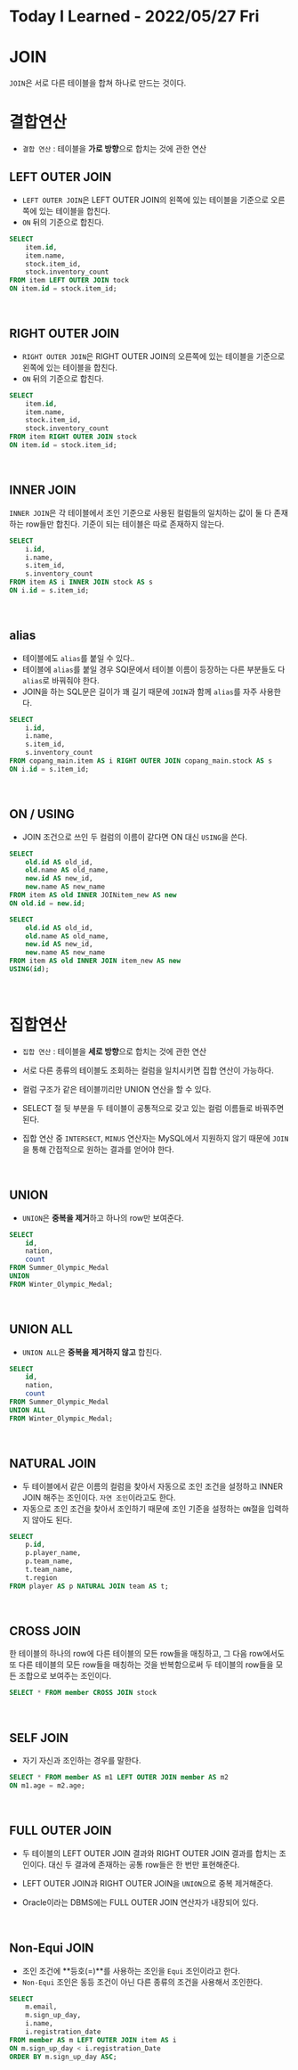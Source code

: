 # Today I Learned - 2022/05/27 Fri

# JOIN
`JOIN`은 서로 다른 테이블을 합쳐 하나로 만드는 것이다.
<br>

# 결합연산
- `결합 연산` : 테이블을 **가로 방향**으로 합치는 것에 관한 연산

## LEFT OUTER JOIN
- `LEFT OUTER JOIN`은 LEFT OUTER JOIN의 왼쪽에 있는 테이블을 기준으로 오른쪽에 있는 테이블을 합친다.
- `ON` 뒤의 기준으로 합친다.

```sql
SELECT
    item.id,
    item.name,
    stock.item_id,
    stock.inventory_count
FROM item LEFT OUTER JOIN tock
ON item.id = stock.item_id;
```
<br>

## RIGHT OUTER JOIN
- `RIGHT OUTER JOIN`은 RIGHT OUTER JOIN의 오른쪽에 있는 테이블을 기준으로 왼쪽에 있는 테이블을 합친다.
- `ON` 뒤의 기준으로 합친다.

```sql
SELECT
    item.id,
    item.name,
    stock.item_id,
    stock.inventory_count
FROM item RIGHT OUTER JOIN stock
ON item.id = stock.item_id;
```
<br>

## INNER JOIN
`INNER JOIN`은 각 테이블에서 조인 기준으로 사용된 컬럼들의 일치하는 값이 둘 다 존재하는 row들만 합친다. 기준이 되는 테이블은 따로 존재하지 않는다.

```sql
SELECT
    i.id,
    i.name,
    s.item_id,
    s.inventory_count
FROM item AS i INNER JOIN stock AS s
ON i.id = s.item_id;
```
<br>

## alias

- 테이블에도 `alias`를 붙일 수 있다..
- 테이블에 `alias`를 붙일 경우 SQl문에서 테이블 이름이 등장하는 다른 부분들도 다 `alias`로 바꿔줘야 한다.
- JOIN을 하는 SQL문은 길이가 꽤 길기 때문에 `JOIN`과 함께 `alias`를 자주 사용한다.

```sql
SELECT
    i.id,
    i.name,
    s.item_id,
    s.inventory_count
FROM copang_main.item AS i RIGHT OUTER JOIN copang_main.stock AS s
ON i.id = s.item_id;
```
<br>

## ON / USING

- JOIN 조건으로 쓰인 두 컬럼의 이름이 같다면 ON 대신 `USING`을 쓴다.

```sql
SELECT
    old.id AS old_id,
    old.name AS old_name,
    new.id AS new_id,
    new.name AS new_name
FROM item AS old INNER JOINitem_new AS new
ON old.id = new.id;
```

```sql
SELECT
    old.id AS old_id,
    old.name AS old_name,
    new.id AS new_id,
    new.name AS new_name
FROM item AS old INNER JOIN item_new AS new
USING(id);
```
<br>

# 집합연산

- `집합 연산` : 테이블을 **세로 방향**으로 합치는 것에 관한 연산
- 서로 다른 종류의 테이블도 조회하는 컬럼을 일치시키면 집합 연산이 가능하다.
- 컬럼 구조가 같은 테이블끼리만 UNION 연산을 할 수 있다.
- SELECT 절 뒷 부분을 두 테이블이 공통적으로 갖고 있는 컬럼 이름들로 바꿔주면 된다.

- 집합 연산 중 `INTERSECT`, `MINUS` 연산자는 MySQL에서 지원하지 않기 때문에 `JOIN`을 통해 간접적으로 원하는 결과를 얻어야 한다.
<br>

## UNION

- `UNION`은 **중복을 제거**하고 하나의 row만 보여준다.

```sql
SELECT
    id,
    nation,
    count
FROM Summer_Olympic_Medal
UNION
FROM Winter_Olympic_Medal;
```
<br>

## UNION ALL

- `UNION ALL`은 **중복을 제거하지 않고** 합친다.

```sql
SELECT
    id,
    nation,
    count
FROM Summer_Olympic_Medal
UNION ALL
FROM Winter_Olympic_Medal;
```
<br>

## NATURAL JOIN

- 두 테이블에서 같은 이름의 컬럼을 찾아서 자동으로 조인 조건을 설정하고 INNER JOIN 해주는 조인이다. `자연 조인`이라고도 한다.
- 자동으로 조인 조건을 찾아서 조인하기 때문에 조인 기준을 설정하는 `ON`절을 입력하지 않아도 된다.

```sql
SELECT
    p.id,
    p.player_name,
    p.team_name,
    t.team_name,
    t.region
FROM player AS p NATURAL JOIN team AS t;
```
<br>

## CROSS JOIN

한 테이블의 하나의 row에 다른 테이블의 모든 row들을 매칭하고, 그 다음 row에서도 또 다른 테이블의 모든 row들을 매칭하는 것을 반복함으로써 두 테이블의 row들을 모든 조합으로 보여주는 조인이다.

```sql
SELECT * FROM member CROSS JOIN stock
```
<br>

## SELF JOIN

- 자기 자신과 조인하는 경우를 말한다.

```sql
SELECT * FROM member AS m1 LEFT OUTER JOIN member AS m2
ON m1.age = m2.age;
```
<br>

## FULL OUTER JOIN

- 두 테이블의 LEFT OUTER JOIN 결과와 RIGHT OUTER JOIN 결과를 합치는 조인이다. 대신 두 결과에 존재하는 공통 row들은 한 번만 표현해준다.

- LEFT OUTER JOIN과 RIGHT OUTER JOIN을 `UNION`으로 중복 제거해준다.
- Oracle이라는 DBMS에는 FULL OUTER JOIN 연산자가 내장되어 있다.
<br>

## Non-Equi JOIN

- 조인 조건에 **등호(=)**를 사용하는 조인을 `Equi` 조인이라고 한다.
- `Non-Equi` 조인은 동등 조건이 아닌 다른 종류의 조건을 사용해서 조인한다.

```sql
SELECT
    m.email,
    m.sign_up_day,
    i.name,
    i.registration_date
FROM member AS m LEFT OUTER JOIN item AS i
ON m.sign_up_day < i.registration_Date
ORDER BY m.sign_up_day ASC;
```
